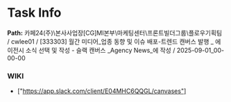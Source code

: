 # Task Info

**Path:** 카페24(주)\본사사업장\[CG]MI본부\마케팅센터\프론트빌더그룹\플로우기획팀 / cwlee01 / [333303] 월간 미디어_업종 동향 및 이슈 배포-트렌드 캔버스 발행 _ 에이전시 소식 선택 및 작성 - 슬랙 캔버스 _Agency News_에 작성 / 2025-09-01_00-00-00

### WIKI
- ["https://app.slack.com/client/E04MHC6QQGL/canvases"]

